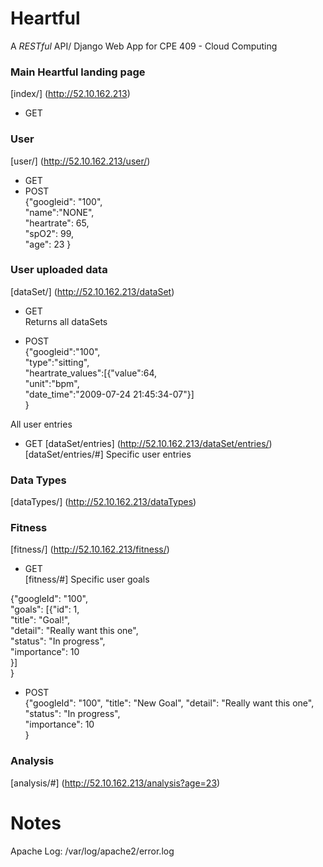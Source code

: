 # Heartful

A *RESTful* API/ Django Web App for CPE 409 - Cloud Computing 

### Main Heartful landing page
[index/] (http://52.10.162.213)  
- GET  

### User
[user/] (http://52.10.162.213/user/)  
- GET  
- POST  
{"googleid": "100",  
 "name":"NONE",  
 "heartrate": 65,  
 "spO2": 99,  
 "age": 23
}

### User uploaded data
[dataSet/] (http://52.10.162.213/dataSet)  

- GET  
Returns all dataSets  

- POST  
{"googleid":"100",     
 "type":"sitting",     
 "heartrate_values":[{"value":64,     
                      "unit":"bpm",    
                      "date_time":"2009-07-24 21:45:34-07"}]  
} 

All user entries
- GET
[dataSet/entries] (http://52.10.162.213/dataSet/entries/)    
[dataSet/entries/#] Specific user entries

### Data Types
[dataTypes/] (http://52.10.162.213/dataTypes)


### Fitness
[fitness/] (http://52.10.162.213/fitness/)

- GET  
[fitness/#] Specific user goals  

{"googleId": "100",  
 "goals": [{"id": 1,   
            "title": "Goal!",   
            "detail": "Really want this one",  
            "status": "In progress",   
            "importance": 10   
          }]  
}  

- POST  
{"googleId": "100",
 "title": "New Goal", 
 "detail": "Really want this one",  
 "status": "In progress",   
 "importance": 10   
}


### Analysis
[analysis/#] (http://52.10.162.213/analysis?age=23)

# Notes
Apache Log: /var/log/apache2/error.log
